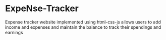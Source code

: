 # ExpeNse-Tracker
Expense tracker website implemented using html-css-js allows users to add income and expenses and maintain the balance to track their spendings and earnings
